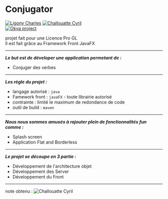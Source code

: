 # Conjugator
[![Ligony Charles](https://img.shields.io/badge/Charles-LinkedIn-1E90E7.svg)](https://www.linkedin.com/in/charles-ligony-893177134/)
[![Challouatte Cyril](https://img.shields.io/badge/Cyril-LinkedIn-1E90E7.svg)](https://www.linkedin.com/in/cyril-challouatte-824021160/)  
[![Okya project](https://img.shields.io/badge/%C3%98kya-Official-0c2461.svg)]()

projet fait pour une Licence Pro GL   
Il est fait grâce au Framework Front JavaFX

***

___Le but est de déveloper une application permetant de :___

 -  Conjuger des verbes
 
***

___Les règle du projet :___

 - langage autorisé : `java`
 - Famework front   : `javaFX` - toute librairie autorisé 
 - contrainte       : limité le maximum de redondance de code
 - outil de build   : `maven`

***

___Nous nous sommes amusés à rajouter plein de fonctionnalités fun comme :___

 - Splash screen
 - Application Flat and Borderless
 
***

___Le projet se découpe en 3 partie :___

 - Développement de l'architecture objet
 - Développement des Server
 - Développement du Front
 
***

note obtenu  :   ![Challouatte Cyril](https://img.shields.io/badge/%3f-20-00A100.svg)

